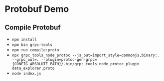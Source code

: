# Protobuf Demo

## Compile Protobuf

- `npm install`
- `npm bin grpc-tools`
- `npm run compile:proto`
- `npx grpc_tools_node_protoc --js_out=import_style=commonjs,binary:. --grpc_out=. --plugin=protoc-gen-grpc={CONFIG_ABSOLUTE_PATH}/.bin/grpc_tools_node_protoc_plugin data_explorer.proto`
- `node index.js`
